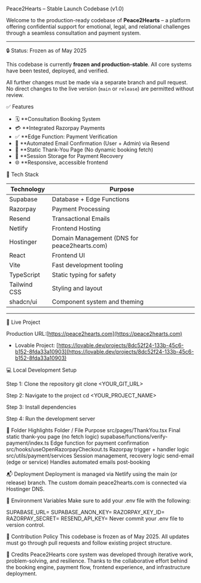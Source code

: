 
Peace2Hearts – Stable Launch Codebase (v1.0)

Welcome to the production-ready codebase of **Peace2Hearts** – a platform offering confidential support for emotional, legal, and relational challenges through a seamless consultation and payment system.

---

🔒 Status: Frozen as of May 2025

This codebase is currently **frozen and production-stable**. All core systems have been tested, deployed, and verified.

All further changes must be made via a separate branch and pull request. No direct changes to the live version (`main` or `release`) are permitted without review.


✅ Features

- 🗓️ **Consultation Booking System
- 💳 **Integrated Razorpay Payments
- ✅ **Edge Function: Payment Verification
- 📧 **Automated Email Confirmation (User + Admin) via Resend
- 📄 **Static Thank-You Page (No dynamic booking fetch)
- 🧠 **Session Storage for Payment Recovery
- 🌐 **Responsive, accessible frontend

🔧 Tech Stack

| Technology     | Purpose                                     |
|----------------|---------------------------------------------|
| Supabase   | Database + Edge Functions                   |
| Razorpay   | Payment Processing                          |
| Resend     | Transactional Emails                        |
| Netlify    | Frontend Hosting                            |
| Hostinger  | Domain Management (DNS for peace2hearts.com)|
| React      | Frontend UI                                 |
| Vite       | Fast development tooling                    |
| TypeScript | Static typing for safety                    |
| Tailwind CSS | Styling and layout                        |
| shadcn/ui  | Component system and theming                |

---

🚀 Live Project

Production URL:[https://peace2hearts.com](https://peace2hearts.com)
- Lovable Project: [https://lovable.dev/projects/8dc52f24-133b-45c6-b152-8fda33a10903](https://lovable.dev/projects/8dc52f24-133b-45c6-b152-8fda33a10903)


💻 Local Development Setup

Step 1: Clone the repository
git clone <YOUR_GIT_URL>

Step 2: Navigate to the project
cd <YOUR_PROJECT_NAME>

Step 3: Install dependencies

Step 4: Run the development server

📂 Folder Highlights
Folder / File	Purpose
src/pages/ThankYou.tsx	Final static thank-you page (no fetch logic)
supabase/functions/verify-payment/index.ts	Edge function for payment confirmation
src/hooks/useOpenRazorpayCheckout.ts	Razorpay trigger + handler logic
src/utils/payment/services	Session management, recovery logic
send-email (edge or service)	Handles automated emails post-booking

📬 Deployment
Deployment is managed via Netlify using the main (or release) branch.
The custom domain peace2hearts.com is connected via Hostinger DNS.

🔐 Environment Variables
Make sure to add your .env file with the following:


SUPABASE_URL=
SUPABASE_ANON_KEY=
RAZORPAY_KEY_ID=
RAZORPAY_SECRET=
RESEND_API_KEY=
Never commit your .env file to version control.

🧠 Contribution Policy
This codebase is frozen as of May 2025.
All updates must go through pull requests and follow existing project structure.

👏 Credits
Peace2Hearts core system was developed through iterative work, problem-solving, and resilience. Thanks to the collaborative effort behind the booking engine, payment flow, frontend experience, and infrastructure deployment.
